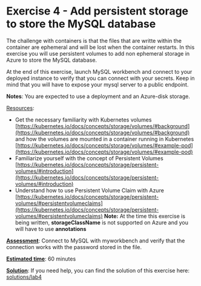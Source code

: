 # Exercise 4 - Add persistent storage to store the MySQL database #

The challenge with containers is that the files that are writte within the container are ephemeral and will be lost when the container restarts. In this exercise you will use persistent volumes to add non ephemeral storage in Azure to store the MySQL database.

At the end of this exercise, launch MySQL workbench and connect to your deployed instance to verify that you can connect with your secrets. Keep in mind that you will have to expose your mysql server to a public endpoint.

**Notes**: You are expected to use a deployment and an Azure-disk storage.


<u>Resources</u>: 
* Get the necessary familiarity with Kubernetes volumes  [https://kubernetes.io/docs/concepts/storage/volumes/#background](https://kubernetes.io/docs/concepts/storage/volumes/#background) and how the volumes are mounted in a container running in Kubernetes [https://kubernetes.io/docs/concepts/storage/volumes/#example-pod](https://kubernetes.io/docs/concepts/storage/volumes/#example-pod)
* Familiarize yourself with the concept of Persistent Volumes [https://kubernetes.io/docs/concepts/storage/persistent-volumes/#introduction](https://kubernetes.io/docs/concepts/storage/persistent-volumes/#introduction)
* Understand how to use Persistent Volume Claim with Azure [https://kubernetes.io/docs/concepts/storage/persistent-volumes/#persistentvolumeclaims](https://kubernetes.io/docs/concepts/storage/persistent-volumes/#persistentvolumeclaims)
**Note:** At the time this exercise is being written, **storageClassName** is not supported on Azure and you will have to use **annotations**


<u>**Assessment**</u>: Connect to MySQL with myworkbench and verify that the connection works with the password stored in the file.

<u>**Estimated time**</u>: 60 minutes 

<u>**Solution**</u>: If you need help, you can find the solution of this exercise here: [solutions/lab4](../solutions/lab4/README.md)
